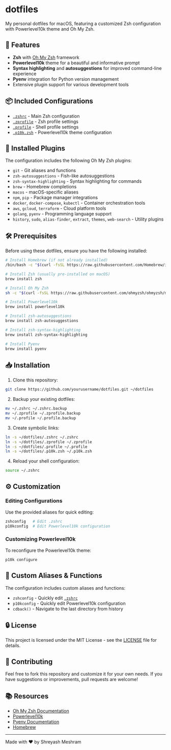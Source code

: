 # dotfiles

My personal dotfiles for macOS, featuring a customized Zsh configuration with Powerlevel10k theme and Oh My Zsh.

## 🚀 Features

- **Zsh** with [Oh My Zsh](https://ohmyz.sh/) framework
- **Powerlevel10k** theme for a beautiful and informative prompt
- **Syntax highlighting** and **autosuggestions** for improved command-line experience
- **Pyenv** integration for Python version management
- Extensive plugin support for various development tools

## 📦 Included Configurations

- [`.zshrc`](.zshrc) - Main Zsh configuration
- [`.zprofile`](.zprofile) - Zsh profile settings
- [`.profile`](.profile) - Shell profile settings
- [`.p10k.zsh`](.p10k.zsh) - Powerlevel10k theme configuration

## 🔌 Installed Plugins

The configuration includes the following Oh My Zsh plugins:

- `git` - Git aliases and functions
- `zsh-autosuggestions` - Fish-like autosuggestions
- `zsh-syntax-highlighting` - Syntax highlighting for commands
- `brew` - Homebrew completions
- `macos` - macOS-specific aliases
- `npm`, `pip` - Package manager integrations
- `docker`, `docker-compose`, `kubectl` - Container orchestration tools
- `aws`, `gcloud`, `terraform` - Cloud platform tools
- `golang`, `pyenv` - Programming language support
- `history`, `sudo`, `alias-finder`, `extract`, `themes`, `web-search` - Utility plugins

## 🛠️ Prerequisites

Before using these dotfiles, ensure you have the following installed:

```sh
# Install Homebrew (if not already installed)
/bin/bash -c "$(curl -fsSL https://raw.githubusercontent.com/Homebrew/install/HEAD/install.sh)"

# Install Zsh (usually pre-installed on macOS)
brew install zsh

# Install Oh My Zsh
sh -c "$(curl -fsSL https://raw.githubusercontent.com/ohmyzsh/ohmyzsh/master/tools/install.sh)"

# Install Powerlevel10k
brew install powerlevel10k

# Install zsh-autosuggestions
brew install zsh-autosuggestions

# Install zsh-syntax-highlighting
brew install zsh-syntax-highlighting

# Install Pyenv
brew install pyenv
```

## 📥 Installation

1. Clone this repository:

```sh
git clone https://github.com/yourusername/dotfiles.git ~/dotfiles
```

2. Backup your existing dotfiles:

```sh
mv ~/.zshrc ~/.zshrc.backup
mv ~/.zprofile ~/.zprofile.backup
mv ~/.profile ~/.profile.backup
```

3. Create symbolic links:

```sh
ln -s ~/dotfiles/.zshrc ~/.zshrc
ln -s ~/dotfiles/.zprofile ~/.zprofile
ln -s ~/dotfiles/.profile ~/.profile
ln -s ~/dotfiles/.p10k.zsh ~/.p10k.zsh
```

4. Reload your shell configuration:

```sh
source ~/.zshrc
```

## ⚙️ Customization

### Editing Configurations

Use the provided aliases for quick editing:

```sh
zshconfig   # Edit .zshrc
p10kconfig  # Edit Powerlevel10k configuration
```

### Customizing Powerlevel10k

To reconfigure the Powerlevel10k theme:

```sh
p10k configure
```

## 📝 Custom Aliases & Functions

The configuration includes custom aliases and functions:

- `zshconfig` - Quickly edit [`.zshrc`](.zshrc)
- `p10kconfig` - Quickly edit Powerlevel10k configuration
- `cdback()` - Navigate to the last directory from history

## 🔒 License

This project is licensed under the MIT License - see the [LICENSE](LICENSE) file for details.

## 🤝 Contributing

Feel free to fork this repository and customize it for your own needs. If you have suggestions or improvements, pull requests are welcome!

## 📚 Resources

- [Oh My Zsh Documentation](https://github.com/ohmyzsh/ohmyzsh/wiki)
- [Powerlevel10k](https://github.com/romkatv/powerlevel10k)
- [Pyenv Documentation](https://github.com/pyenv/pyenv)
- [Homebrew](https://brew.sh/)

---

Made with ❤️ by Shreyash Meshram
